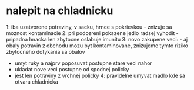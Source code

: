 # nalepit na chladnicku

1: iba uzatvorene potraviny, v sacku, hrnce s pokrievkou - znizuje sa moznost kontaminacie
2: pri podozreni pokazene jedlo radsej vyhodit - pripadna hnacka len zbytocne oslabuje imunitu
3: novo zakupene veci: - aj obaly potravin z obchodu mozu byt kontaminovane, znizujeme tymto riziko zbytocneho dotykania sa obalov
  - umyt ruky a najprv poposuvat postupne stare veci nahor
  - ukladat nove veci postupne od spodnej policky
  - jest len potraviny z vrchnej policky 
4: pravidelne umyvat madlo kde sa otvara chladnicka

